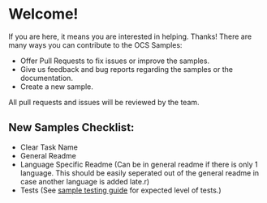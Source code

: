 # Welcome!

If you are here, it means you are interested in helping.  Thanks!  There are many ways you can contribute to the OCS Samples:

* Offer Pull Requests to fix issues or improve the samples.
* Give us feedback and bug reports regarding the samples or the documentation.
* Create a new sample.

All pull requests and issues will be reviewed by the team.

## New Samples Checklist:
* Clear Task Name
* General Readme
* Language Specific Readme (Can be in general readme if there is only 1 language.  This should be easily seperated out of the general readme in case another language is added late.r)
* Tests (See [sample testing guide](test_guide.md) for expected level of tests.)

